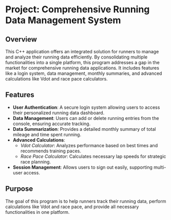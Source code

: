 # Project: Comprehensive Running Data Management System

## Overview
This C++ application offers an integrated solution for runners to manage and analyze their running data efficiently. By consolidating multiple functionalities into a single platform, this program addresses a gap in the market for comprehensive running data applications. It includes features like a login system, data management, monthly summaries, and advanced calculations like Vdot and race pace calculators.

## Features
- **User Authentication**: A secure login system allowing users to access their personalized running data dashboard.
- **Data Management**: Users can add or delete running entries from the console, ensuring accurate tracking.
- **Data Summarization**: Provides a detailed monthly summary of total mileage and time spent running.
- **Advanced Calculations**:
   - *Vdot Calculator*: Analyzes performance based on best times and recommends training paces.
   - *Race Pace Calculator*: Calculates necessary lap speeds for strategic race planning.
- **Session Management**: Allows users to sign out easily, supporting multi-user access.

## Purpose
The goal of this program is to help runners track their running data, perform calculations like Vdot and race pace, and provide all necessary functionalities in one platform.
